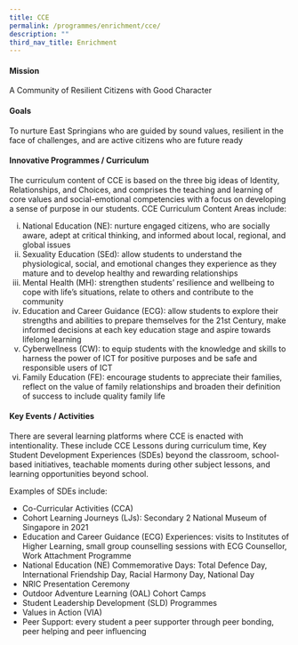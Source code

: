 ```yaml
---
title: CCE
permalink: /programmes/enrichment/cce/
description: ""
third_nav_title: Enrichment
---
```


<h4><strong>Mission</strong></h4>
<p>A Community of Resilient Citizens with Good Character</p>
<h4><strong>Goals</strong></h4>
<p>To nurture East Springians who are guided by sound values, resilient in the face of challenges, and are active citizens who are future ready</p>
<h4><strong>Innovative Programmes / Curriculum</strong></h4>
<p>The curriculum content of CCE is based on the three big ideas of Identity, Relationships, and Choices, and comprises the teaching and learning of core values and social-emotional competencies with a focus on developing a sense of purpose in our students. CCE Curriculum Content Areas include:</p>
<ol type="i">
<li>National Education (NE): nurture engaged citizens, who are socially aware, adept at critical thinking, and informed about local, regional, and global issues</li>
<li>Sexuality Education (SEd): allow students to understand the physiological, social, and emotional changes they experience as they mature and to develop healthy and rewarding relationships</li>
<li>Mental Health (MH): strengthen students&rsquo; resilience and wellbeing to cope with life&rsquo;s situations, relate to others and contribute to the community</li>
<li>Education and Career Guidance (ECG): allow students to explore their strengths and abilities to prepare themselves for the 21st Century, make informed decisions at each key education stage and aspire towards lifelong learning</li>
<li>Cyberwellness (CW): to equip students with the knowledge and skills to harness the power of ICT for positive purposes and be safe and responsible users of ICT</li>
<li>Family Education (FE): encourage students to appreciate their families, reflect on the value of family relationships and broaden their definition of success to include quality family life</li>
</ol>
<h4><strong>Key Events / Activities</strong></h4>
<p>There are several learning platforms where CCE is enacted with intentionality. These include CCE Lessons during curriculum time, Key Student Development Experiences (SDEs) beyond the classroom, school-based initiatives, teachable moments during other subject lessons, and learning opportunities beyond school.</p>
<p>Examples of SDEs include:</p>
<ul>
<li>Co-Curricular Activities (CCA)</li>
<li>Cohort Learning Journeys (LJs): Secondary 2 National Museum of Singapore in 2021</li>
<li>Education and Career Guidance (ECG) Experiences: visits to Institutes of Higher Learning, small group counselling sessions with ECG Counsellor, Work Attachment Programme</li>
<li>National Education (NE) Commemorative Days: Total Defence Day, International Friendship Day, Racial Harmony Day, National Day</li>
<li>NRIC Presentation Ceremony</li>
<li>Outdoor Adventure Learning (OAL) Cohort Camps</li>
<li>Student Leadership Development (SLD) Programmes</li>
<li>Values in Action (VIA)</li>
<li>Peer Support: every student a peer supporter through peer bonding, peer helping and peer influencing</li>
</ul>